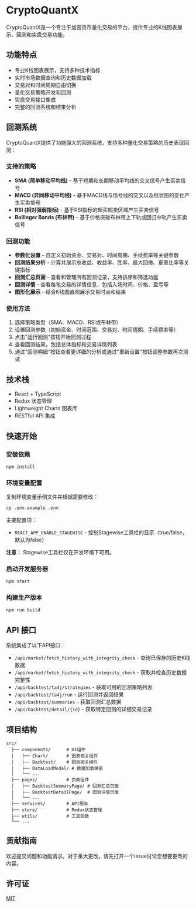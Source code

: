 # CryptoQuantX

CryptoQuantX是一个专注于加密货币量化交易的平台，提供专业的K线图表展示、回测和实盘交易功能。

## 功能特点

- 专业K线图表展示，支持多种技术指标
- 实时市场数据查询和历史数据加载
- 交易对和时间周期自由切换
- 量化交易策略开发和回测
- 实盘交易接口集成
- 完整的回测系统和结果分析

## 回测系统

CryptoQuantX提供了功能强大的回测系统，支持多种量化交易策略的历史表现回测：

### 支持的策略

- **SMA (简单移动平均线)** - 基于短期和长期移动平均线的交叉信号产生买卖信号
- **MACD (异同移动平均线)** - 基于MACD线与信号线的交叉以及柱状图的变化产生买卖信号
- **RSI (相对强弱指标)** - 基于RSI指标的超买超卖区域产生买卖信号
- **Bollinger Bands (布林带)** - 基于价格突破布林带上下轨或回归中轨产生买卖信号

### 回测功能

- **参数化设置** - 自定义初始资金、交易对、时间周期、手续费率等关键参数
- **回测结果分析** - 计算并展示总收益、收益率、胜率、最大回撤、夏普比率等关键指标
- **回测汇总页面** - 查看和管理所有回测记录，支持排序和筛选功能
- **回测详情** - 查看每笔交易的详情信息，包括入场时间、价格、盈亏等
- **图形化展示** - 结合K线图直观展示交易时点和结果

### 使用方法

1. 选择策略类型（SMA、MACD、RSI或布林带）
2. 设置回测参数（初始资金、时间范围、交易对、时间周期、手续费率等）
3. 点击"运行回测"按钮开始回测过程
4. 查看回测结果，包括总体指标和交易详情列表
5. 通过"回测明细"按钮查看更详细的分析或通过"重新设置"按钮调整参数再次测试

## 技术栈

- React + TypeScript
- Redux 状态管理
- Lightweight Charts 图表库
- RESTful API 集成

## 快速开始

### 安装依赖

```bash
npm install
```

### 环境变量配置

复制环境变量示例文件并根据需要修改：

```bash
cp .env.example .env
```

主要配置项：

- `REACT_APP_ENABLE_STAGEWISE` - 控制Stagewise工具栏的显示（true/false，默认为false）

**注意：** Stagewise工具栏仅在开发环境下可用。

### 启动开发服务器

```bash
npm start
```

### 构建生产版本

```bash
npm run build
```

## API 接口

系统集成了以下API接口：

- `/api/market/fetch_history_with_integrity_check` - 查询已保存的历史K线数据
- `/api/market/fetch_history_with_integrity_check` - 获取并检查历史数据完整性
- `/api/backtest/ta4j/strategies` - 获取可用的回测策略列表
- `/api/backtest/ta4j/run` - 运行回测并返回结果
- `/api/backtest/summaries` - 获取回测汇总数据
- `/api/backtest/detail/{id}` - 获取特定回测的详细交易记录

## 项目结构

```
src/
  ├── components/      # UI组件
  │   ├── Chart/       # 图表相关组件
  │   ├── Backtest/    # 回测相关组件
  │   ├── DataLoadModal/ # 数据加载弹窗
  │   └── ...
  ├── pages/           # 页面组件
  │   ├── BacktestSummaryPage/ # 回测汇总页面
  │   ├── BacktestDetailPage/  # 回测详情页面
  │   └── ...
  ├── services/        # API服务
  ├── store/           # Redux状态管理
  ├── utils/           # 工具函数
  └── ...
```

## 贡献指南

欢迎提交问题和功能请求。对于重大更改，请先打开一个issue讨论您想要更改的内容。

## 许可证

[MIT](https://choosealicense.com/licenses/mit/)
